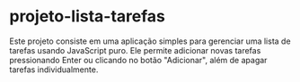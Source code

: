 # projeto-lista-tarefas
 Este projeto consiste em uma aplicação simples para gerenciar uma lista de tarefas usando JavaScript puro. Ele permite adicionar novas tarefas pressionando Enter ou clicando no botão "Adicionar", além de apagar tarefas individualmente.
